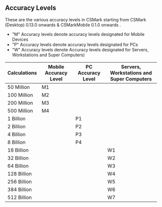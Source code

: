 ## Accuracy Levels

These are the various accuracy levels in CSMark starting from CSMark (Desktop) 0.13.0 onwards & CSMarkMobile 0.1.0 onwards .

* "M" Accuracy levels denote accuracy levels designated for Mobile Devices
* "P" Accuracy levels denote accuracy levels designated for PCs
* "W" Accuracy levels denote Accuracy levels designated for Servers, Workstations and Super Computers)

| Calculations | Mobile Accuracy Level | PC Accuracy Level | Servers, Workstations and Super Computers  |
|--------------|-----------------------|-------------------|---|
| 50 Million | M1                      |                   |   |   
| 100 Million  | M2                    |                   |   |   
| 200 Million  | M3                    |                   |   |   
| 500 Million  | M4                    |                   |   |   
| 1 Billion    |                        | P1                |   |   
| 2 Billion    |                        | P2                |   |   
| 4 Billion    |                         | P3                |   |   
| 8 Billion    |                       | P4                |   |   
| 16 Billion   |                       |               | W1  |   
| 32 Billion   |                       |                     | W2  |   
| 64 Billion   |                       |                   |  W3 |   
| 128 Billion   |                       |                   |  W4 |   
| 256 Billion   |                       |                   | W5  |   
| 384 Billion   |                       |                   | W6  |   
| 512 Billion   |                       |                   | W7  |   

